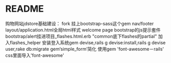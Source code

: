 # README

购物网站jdstore基础建设：
fork
挂上bootstrap-sass这个gem
nav/footer
layout/application.html全局html样式
welcome page
bootstrap的js提示套件bootstrap/alert挂进项目_flashes.html.erb
"common底下flashes的partial"
加入flashes_helper
安装登入系统gem devise,rails g devise:install,rails g devise user,rake db:migrate
gem‘simple_form’简化
使用gem 'font-awesome－rails'
css里面导入'font-awesome'
